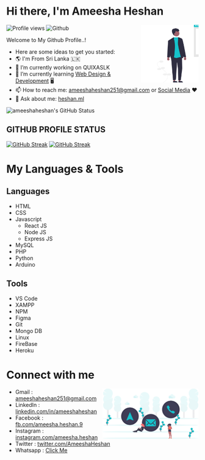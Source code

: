 # Hi there, I'm Ameesha Heshan
![Profile views](https://gpvc.arturio.dev/ameeshaheshan)
![Github](https://img.shields.io/github/followers/ameeshaheshan?label=Follow&style=social)
<img width="30%" align="right" alt="Ameesha Heshan's Profile" src="https://github.com/ameeshaheshan/ameeshaheshan/blob/main/images/profile.svg" />

Welcome to My Github Profile..! 

- Here are some ideas to get you started:
- :earth_americas:	I'm From Sri Lanka :sri_lanka:
- 🔭 I’m currently working on QUIXASLK 
- 🌱 I’m currently learning [Web Design & Development](https://github.com/ameeshaheshan/ameeshaheshan/blob/main/README.md#my-languages--tools) :desktop_computer:
- 📫 How to reach me: [ameeshaheshan251@gmail.com](mailto:ameeshaheshan251@gmail.com) or [Social Media](https://github.com/ameeshaheshan/ameeshaheshan/blob/main/README.md#connect-with-me) :hearts:
- 💬 Ask about me: [heshan.ml](http://heshan.ml/)	

![ameeshaheshan's GitHub Status](https://github-readme-stats.vercel.app/api?username=ameeshaheshan&show_icons=true&theme=radical)


## GITHUB PROFILE STATUS
[![GitHub Streak](https://github-readme-streak-stats.herokuapp.com/?user=ameeshaheshan&theme=dracula)](https://github.com/ameeshaheshan)
[![GitHub Streak](https://github-profile-trophy.vercel.app/?username=ameeshaheshan&theme=juicyfresh)](https://github.com/ameeshaheshan)


# My Languages & Tools

## Languages
* HTML
* CSS
* Javascript
  * React JS
  * Node JS
  * Express JS
* MySQL
* PHP
* Python
* Arduino

## Tools
* VS Code
* XAMPP
* NPM
* Figma
* Git
* Mongo DB
* Linux
* FireBase
* Heroku

# Connect with me
<img width="50%" align="right" alt="Induwara Uthsara's Contact Informations" src="https://github.com/ameeshaheshan/ameeshaheshan/blob/main/images/contact.svg" />

- Gmail     : [ameeshaheshan251@gmail.com](mailto:ameeshaheshan251@gmail.com)
- LinkedIn  : [linkedin.com/in/ameeshaheshan](https://www.linkedin.com/)
- Facebook  : [fb.com/ameesha.heshan.9](https://web.facebook.com/ameesha.heshan.9/)
- Instagram : [instagram.com/ameesha.heshan](https://www.instagram.com/ameesha.heshan)
- Twitter   : [twitter.com/AmeeshaHeshan](https://twitter.com/)
- Whatsapp  : [Click Me](https://wa.me/+94770599023/)
